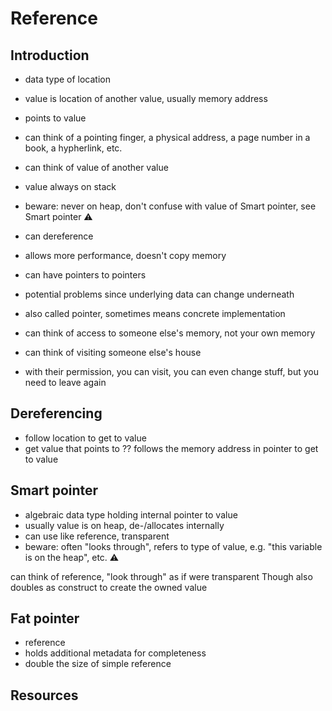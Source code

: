 # Reference



## Introduction

- data type of location
- value is location of another value, usually memory address
- points to value
- can think of a pointing finger, a physical address, a page number in a book, a hypherlink, etc.
- can think of value of another value
- value always on stack
- beware: never on heap, don't confuse with value of Smart pointer, see Smart pointer ⚠️
- can dereference
- allows more performance, doesn't copy memory
- can have pointers to pointers
- potential problems since underlying data can change underneath
- also called pointer, sometimes means concrete implementation

- can think of access to someone else's memory, not your own memory
- can think of visiting someone else's house
- with their permission, you can visit, you can even change stuff, but you need to leave again



## Dereferencing

- follow location to get to value
- get value that points to
?? follows the memory address in pointer to get to value



## Smart pointer

- algebraic data type holding internal pointer to value
- usually value is on heap, de-/allocates internally
- can use like reference, transparent
- beware: often "looks through", refers to type of value, e.g. "this variable is on the heap", etc. ⚠️

can think of reference, "look through" as if were transparent
Though also doubles as construct to create the owned value



## Fat pointer

- reference
- holds additional metadata for completeness
- double the size of simple reference



## Resources
